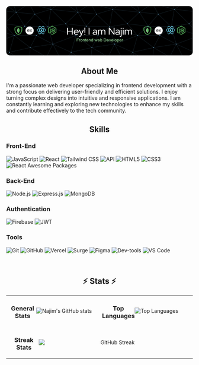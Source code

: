 <img align='center' src='./images/github-header-image.png'/>

<h2 align="center">About Me</h2>

I'm a passionate web developer specializing in frontend development with a strong focus on delivering user-friendly and efficient solutions. I enjoy turning complex designs into intuitive and responsive applications. I am constantly learning and exploring new technologies to enhance my skills and contribute effectively to the tech community.

<h2 align="center">Skills</h2>

### Front-End

![JavaScript](https://img.shields.io/badge/JavaScript-323330?style=for-the-badge&logo=javascript&logoColor=F7DF1E)
![React](https://img.shields.io/badge/React-20232A?style=for-the-badge&logo=react&logoColor=61DAFB)
![Tailwind CSS](https://img.shields.io/badge/Tailwind%20CSS-38B2AC?style=for-the-badge&logo=tailwind-css&logoColor=white)
![API](https://img.shields.io/badge/API-0088cc?style=for-the-badge&logo=api&logoColor=white)
![HTML5](https://img.shields.io/badge/HTML5-E34F26?style=for-the-badge&logo=html5&logoColor=white)
![CSS3](https://img.shields.io/badge/CSS3-1572B6?style=for-the-badge&logo=css3&logoColor=white)
![React Awesome Packages](https://img.shields.io/badge/React%20Awesome%20Packages-20232A?style=for-the-badge&logo=react&logoColor=61DAFB)

### Back-End

![Node.js](https://img.shields.io/badge/Node.js-339933?style=for-the-badge&logo=nodedotjs&logoColor=white)
![Express.js](https://img.shields.io/badge/Express.js-000000?style=for-the-badge&logo=express&logoColor=white)
![MongoDB](https://img.shields.io/badge/MongoDB-4EA94B?style=for-the-badge&logo=mongodb&logoColor=white)

### Authentication

![Firebase](https://img.shields.io/badge/Firebase-FFCA28?style=for-the-badge&logo=firebase&logoColor=white)
![JWT](https://img.shields.io/badge/JWT-000000?style=for-the-badge&logo=JSON%20web%20tokens&logoColor=white)

### Tools

![Git](https://img.shields.io/badge/Git-F05032?style=for-the-badge&logo=git&logoColor=white)
![GitHub](https://img.shields.io/badge/GitHub-181717?style=for-the-badge&logo=github&logoColor=white)
![Vercel](https://img.shields.io/badge/Vercel-000000?style=for-the-badge&logo=vercel&logoColor=white)
![Surge](https://img.shields.io/badge/Surge-181717?style=for-the-badge&logo=surge&logoColor=white)
![Figma](https://img.shields.io/badge/Figma-F24E1E?style=for-the-badge&logo=figma&logoColor=white)
![Dev-tools](https://img.shields.io/badge/Dev--tools-000000?style=for-the-badge&logo=googlechrome&logoColor=white)
![VS Code](https://img.shields.io/badge/VS%20Code-0078d4?style=for-the-badge&logo=visual-studio-code&logoColor=white)

<br />

<h2 align="center">⚡ Stats ⚡</h2>

<div align="center">

  <!-- Two-column layout with equal height cards -->
  <table style="width:100%; table-layout:fixed;">
    <tr>
      <td valign="top" width="50%">
        <!-- General Stats -->
        <div style="display: flex; justify-content: center; align-items: center; height: 100%;">
          <h3 align="center">General Stats</h3>
          <img align="center" style="width: 100%; max-width: 400px;" src="https://github-readme-stats.vercel.app/api?username=najim2004&show_icons=true&theme=radical&count_private=true" alt="Najim's GitHub stats"/>
        </div>
      </td>
      <td valign="top" width="50%">
        <!-- Top Languages -->
        <div style="display: flex; justify-content: center; align-items: center; height: 100%;">
          <h3 align="center">Top Languages</h3>
          <img align="center" style="width: 100%; max-width: 400px;" src="https://github-readme-stats.vercel.app/api/top-langs/?username=najim2004&layout=compact&theme=radical&langs_count=10" alt="Top Languages"/>
        </div>
      </td>
    </tr>
    <tr>
      <td colspan="2" align="center">
        <!-- Streak Stats spanning two columns -->
        <div style="display: flex; justify-content: center; align-items: center; height: 100%;">
          <h3 align="center">Streak Stats</h3>
          <img align="center" style="width: 100%; max-width: 600px;" src="https://github-readme-streak-stats.herokuapp.com/?user=najim2004&theme=radical" alt="GitHub Streak"/>
        </div>
      </td>
    </tr>
  </table>

</div>
